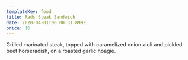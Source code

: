 ```yaml
---
templateKey: food
title: Rads Steak Sandwich
date: 2020-04-01T00:00:31.899Z
price: 16
---
```


Grilled marinated steak, topped with caramelized onion aioli and pickled beet horseradish, on a roasted garlic hoagie.

